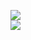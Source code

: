 [![](https://img.shields.io/badge/Made%20With-Github%20Spray-lightgrey.svg?style=for-the-badge&logo=github)](https://github.com/Annihil/github-spray#2418)  
[![](https://i.imgur.com/2DrTn0Z.gif)](https://github.com/Annihil/github-spray)